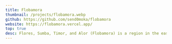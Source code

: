 ```yaml
---
title: Flobamora
thumbnail: /projects/flobamora.webp
github: https://github.com/send0moka/flobamora
website: https://flobamora.vercel.app/
top: true
desc: Flores, Sumba, Timor, and Alor (Flobamora) is a region in the eastern part of Indonesia. This project is a web application that aims to promote tourism in the Flobamora region. This project is built using Vite, Preact, and Tailwind CSS. The project is still under development and is not yet ready for production use.
---
```

